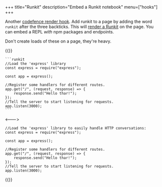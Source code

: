 +++
title="Runkit"
description="Embed a Runkit notebook"
menu=["hooks"]
+++

Another [codefence render hook](https://gohugo.io/render-hooks/code-blocks/). Add runkit to a page by adding the word `runkit` after the three backticks. This will [render a Runkit](https://runkit.com/home) on the page. You can embed a REPL _with_ npm packages and endpoints.

Don't create loads of these on a page, they're heavy.

{{<columns>}}

````
```runkit
//Load the 'express' library
const express = require("express");

const app = express();

//Register some handlers for different routes.
app.get("/", (request, response) => {
    response.send("Hello thar!");
});
//Tell the server to start listening for requests.
app.listen(3000);
```
````

<--->

```runkit
//Load the 'express' library to easily handle HTTP conversations:
const express = require("express");

const app = express();

//Register some handlers for different routes.
app.get("/", (request, response) => {
    response.send("Hello thar!");
});
//Tell the server to start listening for requests.
app.listen(3000);
```

{{</columns>}}
